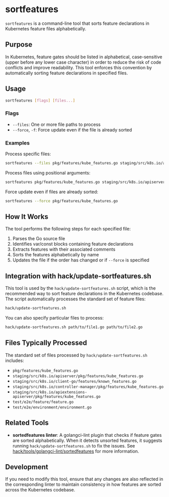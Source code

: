 # sortfeatures

`sortfeatures` is a command-line tool that sorts feature declarations in Kubernetes feature files alphabetically.

## Purpose

In Kubernetes, feature gates should be listed in alphabetical, case-sensitive (upper before any lower case character)
in order to reduce the risk of code conflicts and improve readability. This tool enforces this convention by automatically
sorting feature declarations in specified files.

## Usage

```bash
sortfeatures [flags] [files...]
```

### Flags

- `--files`: One or more file paths to process
- `--force`, `-f`: Force update even if the file is already sorted

### Examples

Process specific files:
```bash
sortfeatures --files pkg/features/kube_features.go staging/src/k8s.io/apiserver/pkg/features/kube_features.go
```

Process files using positional arguments:
```bash
sortfeatures pkg/features/kube_features.go staging/src/k8s.io/apiserver/pkg/features/kube_features.go
```

Force update even if files are already sorted:
```bash
sortfeatures --force pkg/features/kube_features.go
```

## How It Works

The tool performs the following steps for each specified file:

1. Parses the Go source file
2. Identifies var/const blocks containing feature declarations
3. Extracts features with their associated comments
4. Sorts the features alphabetically by name
5. Updates the file if the order has changed or if `--force` is specified

## Integration with hack/update-sortfeatures.sh

This tool is used by the `hack/update-sortfeatures.sh` script, which is the recommended way to sort feature declarations in the Kubernetes codebase. The script automatically processes the standard set of feature files:

```bash
hack/update-sortfeatures.sh
```

You can also specify particular files to process:

```bash
hack/update-sortfeatures.sh path/to/file1.go path/to/file2.go
```

## Files Typically Processed

The standard set of files processed by `hack/update-sortfeatures.sh` includes:

- `pkg/features/kube_features.go`
- `staging/src/k8s.io/apiserver/pkg/features/kube_features.go`
- `staging/src/k8s.io/client-go/features/known_features.go`
- `staging/src/k8s.io/controller-manager/pkg/features/kube_features.go`
- `staging/src/k8s.io/apiextensions-apiserver/pkg/features/kube_features.go`
- `test/e2e/feature/feature.go`
- `test/e2e/environment/environment.go`

## Related Tools

- **sortedfeatures linter**: A golangci-lint plugin that checks if feature gates are sorted alphabetically. When it
detects unsorted features, it suggests running `hack/update-sortfeatures.sh` to fix the issues.
See [hack/tools/golangci-lint/sortedfeatures](../../hack/tools/golangci-lint/sortedfeatures) for more information.

## Development

If you need to modify this tool, ensure that any changes are also reflected in the corresponding linter to maintain
consistency in how features are sorted across the Kubernetes codebase.
